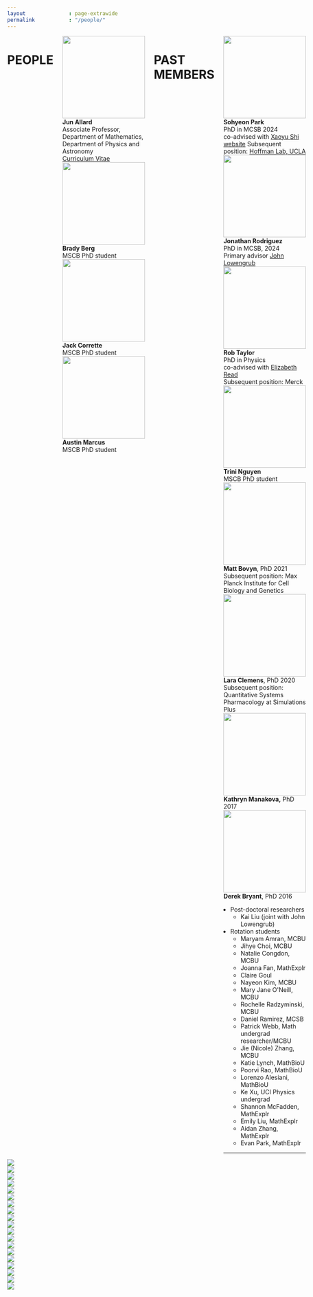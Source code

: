 ```yaml
---
layout              : page-extrawide
permalink           : "/people/"
---
```


<!-- <style>
    .peoplewrapper {
        display: grid;
        grid-template-columns: 1fr 2fr; 
        align-items: center;
        grid-gap: 1em;
        row-gap: 1em;
        padding-bottom: 1em;
    }
    .peoplephoto {
        float:right;
        marginleft:auto;
        padding-left:1em;       
    }
</style> -->

<div class="row"> <!-- This should contain everything on this page content: both people and fun photos-->
    <div class="columns small-12 medium-12 large-6"> <!-- Column to contain all people content -->
        <div class="row">
            <div class="columns small-12">
                <h1>PEOPLE</h1>
            </div>
        </div>
        <div class="row align-middle">
            <div class="peoplewrapper">
                <div><img class="peoplephoto" src="{{ site.urlimg }}photojun.jpg" width="192"></div>
                <div><b>Jun Allard</b><br>
                Associate Professor, 
                Department of Mathematics, 
                Department of Physics and Astronomy<br>
                <a href="{{ site.urlfiles }}allard.pdf">Curriculum Vitae</a></div>
            </div>
            <div class="peoplewrapper">
                <div><img class="peoplephoto" src="{{ site.urlimg }}brady_192px.jpg" width="192"></div>
                <div><b>Brady Berg</b><br>
                MSCB PhD student</div>
            </div>
            <div class="peoplewrapper">
                <div><img class="peoplephoto" src="{{ site.urlimg }}jack_image0_192px.jpeg" width="192"></div>
                <div><b>Jack Corrette</b><br>
                MSCB PhD student</div>
            </div>
            <div class="peoplewrapper">
                <div><img class="peoplephoto" src="{{ site.urlimg }}Afavicon-192x192.png" width="192"></div>
                <div><b>Austin Marcus</b><br>
                MSCB PhD student</div>
            </div>
            <!-- <div class="peoplewrapper">
                <div><img class="peoplephoto" src="{{ site.urlimg }}Afavicon-192x192.png" width="192"></div>
                <div><b>Ke Xu</b><br>
                UCI Physics/CS undergraduate</div>
            </div> -->
        </div> <!-- Done row with current people -->
        <div class="row"> <!-- past members section -->
            <div class="columns small-12">
                <h1>PAST MEMBERS</h1>
            </div>
        </div>
        <div class="row align-middle"> <!-- Row with all past people -->
            <div class="peoplewrapper">
                <div><img class="peoplephoto" src="{{ site.urlimg }}SohyeonPark_192px.jpeg" width="192"></div>
                <div><b>Sohyeon Park</b><br>
                PhD in MCSB 2024<br>
                co-advised with <a href="https://xyushi.wixsite.com/xshi">Xaoyu Shi</a><br>
                <a href="https://sites.google.com/uci.edu/sohyeonpark/about-me">website</a>
                Subsequent position: <a href="https://www.signalingsystems.ucla.edu/">Hoffman Lab, UCLA</a></div>
            </div>
            <div class="peoplewrapper">
                <div><img class="peoplephoto" src="{{ site.urlimg }}Afavicon-192x192.png" width="192"></div>
                <div><b>Jonathan Rodriguez</b><br>
                PhD in MCSB, 2024<br>
                Primary advisor <a href="https://ccbs.uci.edu/team/john-lowengrub/">John Lowengrub</a></div>
            </div>
            <div class="peoplewrapper">
                <div><img class="peoplephoto" src="{{ site.urlimg }}Afavicon-192x192.png" width="192"></div>
                <div><b>Rob Taylor</b><br>
                PhD in Physics<br>
                co-advised with <a href="https://readlab.eng.uci.edu/">Elizabeth Read</a><br>
                Subsequent position: Merck</div>
            </div>
            <div class="peoplewrapper">
                <div><img class="peoplephoto" src="{{ site.urlimg }}Afavicon-192x192.png" width="192"></div>
                <div><b>Trini Nguyen</b><br>
                MSCB PhD student</div>
            </div>
            <div class="peoplewrapper">
                <div><img class="peoplephoto" src="{{ site.urlimg }}Afavicon-192x192.png" width="192"></div>
                <div><b>Matt Bovyn</b>, PhD 2021<br>
                Subsequent position: Max Planck Institute for Cell Biology and Genetics</div>
            </div>
            <div class="peoplewrapper">
                <div><img class="peoplephoto" src="{{ site.urlimg }}Afavicon-192x192.png" width="192"></div>
                <div><b>Lara Clemens</b>, PhD 2020<br>
                Subsequent position: Quantitative Systems Pharmacology at Simulations Plus</div>
            </div>
            <div class="peoplewrapper">
                <div><img class="peoplephoto" src="{{ site.urlimg }}Afavicon-192x192.png" width="192"></div>
                <div><b>Kathryn Manakova,</b> PhD 2017</div>
            </div>
            <div class="peoplewrapper">
                <div><img class="peoplephoto" src="{{ site.urlimg }}Afavicon-192x192.png" width="192"></div>
                <div><b>Derek Bryant</b>, PhD 2016</div>
            </div>
            <div> <!-- OTHER PAST -->
                <ul style="padding-left: 1rem">
                    <li>Post-doctoral researchers
                    <ul>
                        <li>Kai Liu (joint with John Lowengrub)</li>
                    </ul>
                    </li>
                    <li>Rotation students
                    <ul>
                        <li>Maryam Amran, MCBU</li>
                        <li>Jihye Choi, MCBU</li>
                        <li>Natalie Congdon, MCBU</li>
                        <li>Joanna Fan, MathExplr</li>
                        <li>Claire Goul</li>
                        <li>Nayeon Kim, MCBU</li>
                        <li>Mary Jane O'Neill, MCBU</li>
                        <li>Rochelle Radzyminski, MCBU</li>
                        <li>Daniel Ramirez, MCSB</li>
                        <li>Patrick Webb, Math undergrad researcher/MCBU</li>
                        <li>Jie (Nicole) Zhang, MCBU</li>
                        <li>Katie Lynch, MathBioU</li>
                        <li>Poorvi Rao, MathBioU</li>
                        <li>Lorenzo Alesiani, MathBioU</li>
                        <li>Ke Xu, UCI Physics undergrad</li>
                        <li>Shannon McFadden, MathExplr</li>
                        <li>Emily Liu, MathExplr</li>
                        <li>Aidan Zhang, MathExplr</li>
                        <li>Evan Park, MathExplr</li>
                    </ul>
                    </li>
                </ul>
                <hr>
            </div>
        </div> <!-- Done row with all past people -->
    </div> <!-- Done column that contains all people content-->
    <!-- Photos of fun -->
    <!-- 2023 -->
    <div class="column small-12 medium-12 large-6">
        <img src="{{ site.urlimg }}PXL_20231118_212151696.jpg">
    </div> 
     <!-- 2022 -->
    <div class="column small-12 medium-12 large-6">
        <img src="{{ site.urlimg }}PXL_20221212_171623459.jpg">
    </div> 
    <div class="column small-12 medium-12 large-6">
        <img src="{{ site.urlimg }}PXL_20221212_180556588.jpg">
    </div> 
    <div class="column small-12 medium-12 large-6">
        <img src="{{ site.urlimg }}PXL_20221212_195546518.jpg">
    </div>
    <div class="column small-12 medium-12 large-6">
        <img src="{{ site.urlimg }}PXL_20221213_002818574~2.jpg">
    </div>
    <div class="column small-12 medium-12 large-6">
        <img src="{{ site.urlimg }}sohyeon2019.jpg">
    </div>
     <!-- 2022 -->
    <div class="column small-12 medium-12 large-6">
        <img src="{{ site.urlimg }}IMG_4706.jpg">
    </div> 
    <div class="column small-12 medium-12 large-6">
        <img src="{{ site.urlimg }}PXL_20220220_232140407.jpg">
    </div> 
    <div class="column small-12 medium-12 large-6">
        <img src="{{ site.urlimg }}PXL_20220220_184131302.PORTRAIT.jpg">
    </div>
    <div class="column small-12 medium-12 large-6">
        <img src="{{ site.urlimg }}PXL_20220223_052932459.NIGHT.jpg">
    </div>
    <div class="column small-12 medium-12 large-6">
        <img src="{{ site.urlimg }}PXL_20220223_022415323.NIGHT_2.jpg">
    </div>
    <!-- 2019 -->
    <div class="column small-12 medium-12 large-6">
        <img src="{{ site.urlimg }}group19f.jpg" >
    </div>
    <div class="column small-12 medium-12 large-6">
        <img src="{{ site.urlimg }}img_20191126_114741.jpg" >
    </div>
    <div class="column small-12 medium-12 large-6">
        <img src="{{ site.urlimg }}matt2019.jpg">
    </div>
    <!-- 2018 -->
    <div class="column small-12 medium-12 large-6">
        <img src="{{ site.urlimg }}20180330allardgroupphoto.jpeg">
    </div>
    <div class="column small-12 medium-12 large-6">
        <img src="{{ site.urlimg }}39273544_10156593333079694_8710688989096443904_n.jpg">
    </div>
    <!-- 2017 -->
    <div class="column small-12 medium-12 large-6">
        <img src="{{ site.urlimg }}img_20170422_153511.jpg" >
    </div>
    <!--
    <div class="column small-12 medium-12 large-6">
        <img src="{{ site.urlimg }}img_20170402_022106.jpg" >
    </div>
    -->
    <!-- 2016 -->
    <div class="column small-12 medium-12 large-6">
        <img src="{{ site.urlimg }}img_0064.jpg" >
    </div>
    <!-- 2015 -->
    <div class="column small-12 medium-12 large-6">
        <img src="{{ site.urlimg }}allardlab2015largecropped512.jpeg" >
    </div>
    <!-- 2014 -->
    <!--
    <div class="column small-12 medium-12 large-6">
        <img src="{{ site.urlimg }}photoderekbiophys2014_390px.jpeg">
    </div>
    <div class="column small-12 medium-12 large-6">
        <img src="{{ site.urlimg }}photogroup390px.jpeg">
    </div>
    -->

</div>


